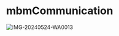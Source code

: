 # mbmCommunication
![IMG-20240524-WA0013](https://github.com/bhaskarkatara/mbmCommunication/assets/127943277/ee1dd64e-bab5-461b-8863-84451ccddfff)
